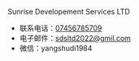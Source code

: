 Sunrise Developement Services LTD 


+ 联系电话：[07456785709](tel:07456785709)
+ 电子邮件：[sdsltd2022@gmil.com](mailto:sdsltd2022@gmail.com)
+ 微信：yangshudi1984

 


